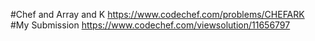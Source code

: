 #Chef and Array and K
https://www.codechef.com/problems/CHEFARK
#My Submission
https://www.codechef.com/viewsolution/11656797
